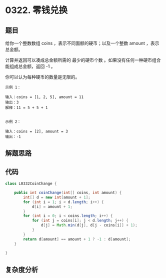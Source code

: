 # 0322. 零钱兑换

## 题目
给你一个整数数组 coins ，表示不同面额的硬币；以及一个整数 amount ，表示总金额。

计算并返回可以凑成总金额所需的 最少的硬币个数 。如果没有任何一种硬币组合能组成总金额，返回 -1 。

你可以认为每种硬币的数量是无限的。


```
示例 1：

输入：coins = [1, 2, 5], amount = 11
输出：3 
解释：11 = 5 + 5 + 1


示例 2：

输入：coins = [2], amount = 3
输出：-1

```

## 解题思路


## 代码
```java
class L0332CoinChange {

    public int coinChange(int[] coins, int amount) {
        int[] d = new int[amount + 1];
        for (int i = 1; i < d.length; i++) {
            d[i] = amount + 1;
        }
        for (int i = 0; i < coins.length; i++) {
            for (int j = coins[i]; j < d.length; j++) {
                d[j] = Math.min(d[j], d[j - coins[i]] + 1);
            }
        }
        return d[amount] == amount + 1 ? -1 : d[amount];
    }

}
```

## 复杂度分析

